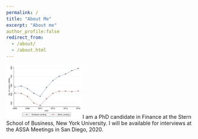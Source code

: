 ```yaml
---
permalink: /
title: "About Me"
excerpt: "About me"
author_profile:false
redirect_from: 
  - /about/
  - /about.html
---
```



<!-- <div style="float:left"><img src="/images/Figure1_agg_plot.png" width="50%" height="50%" ></div>
<div style="float:right">I am a PhD candidate in Finance at the Stern School of Business, New York University.</div>
<div style="clear:both"/> -->
  

<p float="left">
  <img src="/images/Figure1_agg_plot.png" width="40%" height="50%">
  I am a PhD candidate in Finance at the Stern School of Business, New York University. I will be available for interviews at the ASSA Meetings in San Diego, 2020.
</p>

